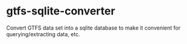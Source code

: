 gtfs-sqlite-converter
=====================

Convert GTFS data set into a sqlite database to make it convenient for querying/extracting data, etc.

